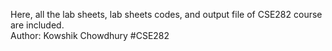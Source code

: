 Here, all the lab sheets, lab sheets codes, and output file of CSE282 course are included.
<br>
Author: Kowshik Chowdhury
#CSE282